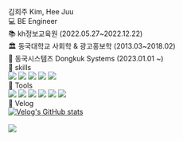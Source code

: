 김희주 Kim, Hee Juu <br>
💻 BE Engineer<br>
📚 kh정보교육원 (2022.05.27~2022.12.22) <br>
🏛 동국대학교 사회학 & 광고홍보학 (2013.03~2018.02) <br>
💼 동국시스템즈 Dongkuk Systems (2023.01.01 ~)<br>
📌 skills<br>
<img src="https://img.shields.io/badge/Java-20C997?style=flat-square6&color=FD3A5C"/>
<img src="https://img.shields.io/badge/JavaScript-20C997?style=flat-square6&logo=JavaScript&color=E34F26"/>
<img src="https://img.shields.io/badge/Vue.js-4FC08D?style=square&logo=Vue.js&logoColor=FFFFFF"/>
<img src="https://img.shields.io/badge/CSS3-1572B6?style=flat-square6&logo=CSS3&color=1572B6"/>
<img src="https://img.shields.io/badge/HTML5-E34F26?style=flat-square&logo=HTML5&logoColor=FFFFFF"/>
<br>
📌 Tools<br>
<img src="https://img.shields.io/badge/Spring-FFFFFF?style=flat-square6&logo=Spring&color=6DB33F"/>
<img src="https://img.shields.io/badge/Oracle-FFFFFF?style=flat-square6&logo=Oracle&color=F80000"/>
<img src="https://img.shields.io/badge/MySQL-FFFFFF?style=flat-square6&logo=MySQL&color=4479A1"/>
<img src="https://img.shields.io/badge/PostgreSQL-FFFFFF?style=flat-square6&logo=PostgreSQL&color=4169E1"/>
<img src="https://img.shields.io/badge/Eclipse IDE-FFFFFF?style=flat-square6&logo=Eclipse IDE&color=2C2255"/>
<img src="https://img.shields.io/badge/GitHub-FFFFFF?style=flat-square6&logo=GitHub&color=181717"/><br>
📌 Velog<br>
[![Velog's GitHub stats](https://velog-readme-stats.vercel.app/api?name=gpfl5202)](https://velog.io/@gpfl5202) <br><br>
 <a href="https://hits.seeyoufarm.com"><img src="https://hits.seeyoufarm.com/api/count/incr/badge.svg?url=https%3A%2F%2Fgithub.com%2Fheejuu321&count_bg=%23090908&title_bg=%23555555&icon=github.svg&icon_color=%23E7E7E7&title=hits&edge_flat=false"/>






<!--  
 <a href="https://velog.io/@gpfl5202/series" target="_blank"><img src="https://img.shields.io/badge/Velog-20C997?style=flat-square&logo=Velog&logoColor=FFFFFF"/></a> <br>
[![Velog's GitHub stats](https://velog-readme-stats.vercel.app/api?name=gpfl5202)]((https://velog.io/@gpfl5202))  


<img src="https://github-readme-stats.vercel.app/api/top-langs/?username=heejuu321&layout=compact&theme=cobalt"/>

 <a href="https://hits.seeyoufarm.com"><img src="https://hits.seeyoufarm.com/api/count/incr/badge.svg?url=https%3A%2F%2Fgithub.com%2Fheejuu321&count_bg=%23090908&title_bg=%23555555&icon=github.svg&icon_color=%23E7E7E7&title=hits&edge_flat=false"/>
  
    
<!--📈 GitHub stats 📈 

![Anurag's GitHub stats](https://github-readme-stats.vercel.app/api?username=heejuu321&show_icons=true&theme=gotham) -->
